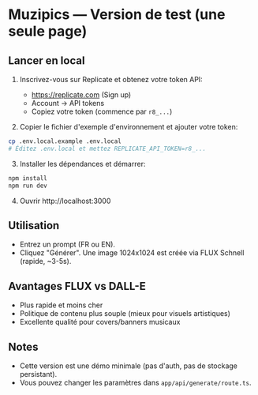 # Muzipics — Version de test (une seule page)

## Lancer en local

1. Inscrivez-vous sur Replicate et obtenez votre token API:
   - https://replicate.com (Sign up)
   - Account → API tokens
   - Copiez votre token (commence par `r8_...`)

2. Copier le fichier d'exemple d'environnement et ajouter votre token:

```bash
cp .env.local.example .env.local
# Éditez .env.local et mettez REPLICATE_API_TOKEN=r8_...
```

3. Installer les dépendances et démarrer:

```bash
npm install
npm run dev
```

4. Ouvrir http://localhost:3000

## Utilisation

- Entrez un prompt (FR ou EN).
- Cliquez "Générer". Une image 1024x1024 est créée via FLUX Schnell (rapide, ~3-5s).

## Avantages FLUX vs DALL-E

- Plus rapide et moins cher
- Politique de contenu plus souple (mieux pour visuels artistiques)
- Excellente qualité pour covers/banners musicaux

## Notes

- Cette version est une démo minimale (pas d'auth, pas de stockage persistant).
- Vous pouvez changer les paramètres dans `app/api/generate/route.ts`.
